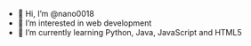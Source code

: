- 👋 Hi, I’m @nano0018
- 👀 I’m interested in web development
- 🌱 I’m currently learning Python, Java, JavaScript and HTML5


<!---
nano0018/nano0018 is a ✨ special ✨ repository because its `README.md` (this file) appears on your GitHub profile.
You can click the Preview link to take a look at your changes.
--->
